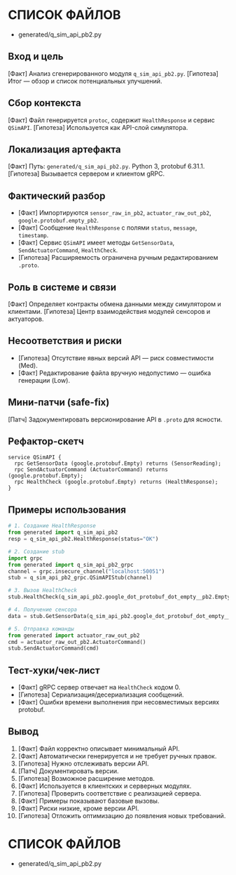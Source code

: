 # СПИСОК ФАЙЛОВ
- generated/q_sim_api_pb2.py

## Вход и цель
[Факт] Анализ сгенерированного модуля `q_sim_api_pb2.py`.
[Гипотеза] Итог — обзор и список потенциальных улучшений.

## Сбор контекста
[Факт] Файл генерируется `protoc`, содержит `HealthResponse` и сервис `QSimAPI`.
[Гипотеза] Используется как API-слой симулятора.

## Локализация артефакта
[Факт] Путь: `generated/q_sim_api_pb2.py`. Python 3, protobuf 6.31.1.
[Гипотеза] Вызывается сервером и клиентом gRPC.

## Фактический разбор
- [Факт] Импортируются `sensor_raw_in_pb2`, `actuator_raw_out_pb2`, `google.protobuf.empty_pb2`.
- [Факт] Сообщение `HealthResponse` с полями `status`, `message`, `timestamp`.
- [Факт] Сервис `QSimAPI` имеет методы `GetSensorData`, `SendActuatorCommand`, `HealthCheck`.
- [Гипотеза] Расширяемость ограничена ручным редактированием `.proto`.

## Роль в системе и связи
[Факт] Определяет контракты обмена данными между симулятором и клиентами.
[Гипотеза] Центр взаимодействия модулей сенсоров и актуаторов.

## Несоответствия и риски
- [Гипотеза] Отсутствие явных версий API — риск совместимости (Med).
- [Факт] Редактирование файла вручную недопустимо — ошибка генерации (Low).

## Мини-патчи (safe-fix)
[Патч] Задокументировать версионирование API в `.proto` для ясности.

## Рефактор-скетч
```
service QSimAPI {
  rpc GetSensorData (google.protobuf.Empty) returns (SensorReading);
  rpc SendActuatorCommand (ActuatorCommand) returns (google.protobuf.Empty);
  rpc HealthCheck (google.protobuf.Empty) returns (HealthResponse);
}
```

## Примеры использования
```python
# 1. Создание HealthResponse
from generated import q_sim_api_pb2
resp = q_sim_api_pb2.HealthResponse(status="OK")

# 2. Создание stub
import grpc
from generated import q_sim_api_pb2_grpc
channel = grpc.insecure_channel("localhost:50051")
stub = q_sim_api_pb2_grpc.QSimAPIStub(channel)

# 3. Вызов HealthCheck
stub.HealthCheck(q_sim_api_pb2.google_dot_protobuf_dot_empty__pb2.Empty())

# 4. Получение сенсора
data = stub.GetSensorData(q_sim_api_pb2.google_dot_protobuf_dot_empty__pb2.Empty())

# 5. Отправка команды
from generated import actuator_raw_out_pb2
cmd = actuator_raw_out_pb2.ActuatorCommand()
stub.SendActuatorCommand(cmd)
```

## Тест-хуки/чек-лист
- [Факт] gRPC сервер отвечает на `HealthCheck` кодом 0.
- [Гипотеза] Сериализация/десериализация сообщений.
- [Факт] Ошибки времени выполнения при несовместимых версиях protobuf.

## Вывод
1. [Факт] Файл корректно описывает минимальный API.
2. [Факт] Автоматически генерируется и не требует ручных правок.
3. [Гипотеза] Нужно отслеживать версии API.
4. [Патч] Документировать версии.
5. [Гипотеза] Возможное расширение методов.
6. [Факт] Используется в клиентских и серверных модулях.
7. [Гипотеза] Проверить соответствие с реализацией сервера.
8. [Факт] Примеры показывают базовые вызовы.
9. [Факт] Риски низкие, кроме версии API.
10. [Гипотеза] Отложить оптимизацию до появления новых требований.

# СПИСОК ФАЙЛОВ
- generated/q_sim_api_pb2.py
